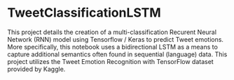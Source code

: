 # TweetClassificationLSTM
This project details the creation of a multi-classification Recurent Neural Network (RNN) model using Tensorflow / Keras to predict Tweet emotions. More specifically, this notebook uses a bidirectional LSTM as a means to capture additional semantics often found in sequential (language) data. This project utilizes the Tweet Emotion Recognition with TensorFlow dataset provided by Kaggle.
